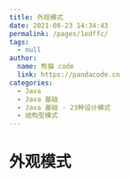 ```yaml
---
title: 外观模式
date: 2021-08-23 14:34:43
permalink: /pages/1edffc/
tags: 
  - null
author: 
  name: 熊猫 code
  link: https://pandacode.cn
categories: 
  - Java
  - Java 基础
  - Java 基础 - 23种设计模式
  - 结构型模式
---
```


# 外观模式